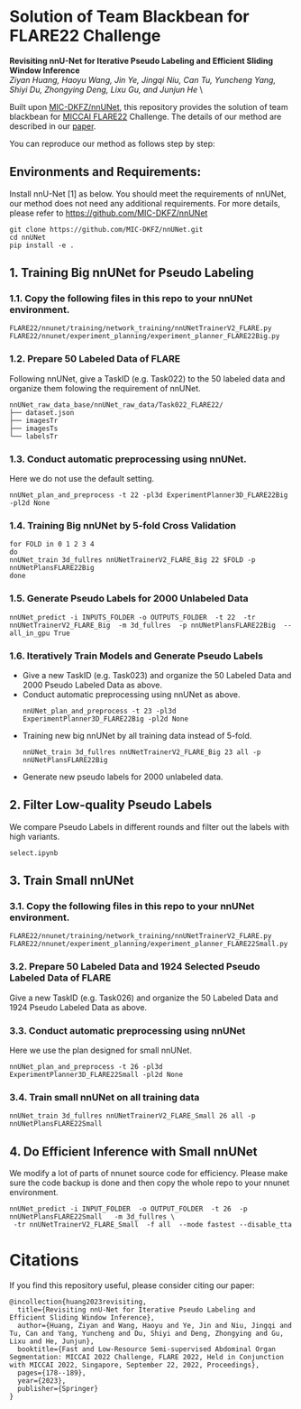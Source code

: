 # Solution of Team Blackbean for FLARE22 Challenge
**Revisiting nnU-Net for Iterative Pseudo Labeling and Efficient Sliding Window Inference** \
*Ziyan Huang, Haoyu Wang, Jin Ye, Jingqi Niu, Can Tu, Yuncheng Yang, Shiyi Du, Zhongying Deng, Lixu Gu, and Junjun He* \

Built upon [MIC-DKFZ/nnUNet](https://github.com/MIC-DKFZ/nnUNet), this repository provides the solution of team blackbean for [MICCAI FLARE22](https://flare22.grand-challenge.org/) Challenge. The details of our method are described in our [paper](https://openreview.net/forum?id=FNMbe2vLvev). 

You can reproduce our method as follows step by step:

## Environments and Requirements:
Install nnU-Net [1] as below. You should meet the requirements of nnUNet, our method does not need any additional requirements. For more details, please refer to https://github.com/MIC-DKFZ/nnUNet
```
git clone https://github.com/MIC-DKFZ/nnUNet.git
cd nnUNet
pip install -e .
```

## 1. Training Big nnUNet for Pseudo Labeling
### 1.1. Copy the following files in this repo to your nnUNet environment.
```
FLARE22/nnunet/training/network_training/nnUNetTrainerV2_FLARE.py
FLARE22/nnunet/experiment_planning/experiment_planner_FLARE22Big.py
```
### 1.2. Prepare 50 Labeled Data of FLARE
Following nnUNet, give a TaskID (e.g. Task022) to the 50 labeled data and organize them folowing the requirement of nnUNet.

    nnUNet_raw_data_base/nnUNet_raw_data/Task022_FLARE22/
    ├── dataset.json
    ├── imagesTr
    ├── imagesTs
    └── labelsTr
### 1.3. Conduct automatic preprocessing using nnUNet.
Here we do not use the default setting.
```
nnUNet_plan_and_preprocess -t 22 -pl3d ExperimentPlanner3D_FLARE22Big -pl2d None
```
### 1.4. Training Big nnUNet by 5-fold Cross Validation
```
for FOLD in 0 1 2 3 4
do
nnUNet_train 3d_fullres nnUNetTrainerV2_FLARE_Big 22 $FOLD -p nnUNetPlansFLARE22Big
done
```
### 1.5. Generate Pseudo Labels for 2000 Unlabeled Data
```
nnUNet_predict -i INPUTS_FOLDER -o OUTPUTS_FOLDER  -t 22  -tr nnUNetTrainerV2_FLARE_Big  -m 3d_fullres  -p nnUNetPlansFLARE22Big  --all_in_gpu True 
```

### 1.6. Iteratively Train Models and Generate Pseudo Labels
- Give a new TaskID (e.g. Task023) and organize the 50 Labeled Data and 2000 Pseudo Labeled Data as above.
- Conduct automatic preprocessing using nnUNet as above.
  ```
  nnUNet_plan_and_preprocess -t 23 -pl3d ExperimentPlanner3D_FLARE22Big -pl2d None
  ```
- Training new big nnUNet by all training data instead of 5-fold.
  ```
  nnUNet_train 3d_fullres nnUNetTrainerV2_FLARE_Big 23 all -p nnUNetPlansFLARE22Big
  ```
- Generate new pseudo labels for 2000 unlabeled data.

## 2. Filter Low-quality Pseudo Labels
We compare Pseudo Labels in different rounds and filter out the labels with high variants.
```
select.ipynb
```

## 3. Train Small nnUNet 
### 3.1. Copy the following files in this repo to your nnUNet environment.
```
FLARE22/nnunet/training/network_training/nnUNetTrainerV2_FLARE.py
FLARE22/nnunet/experiment_planning/experiment_planner_FLARE22Small.py
```
### 3.2. Prepare 50 Labeled Data and 1924 Selected Pseudo Labeled Data of FLARE
Give a new TaskID (e.g. Task026) and organize the 50 Labeled Data and 1924 Pseudo Labeled Data as above.

### 3.3. Conduct automatic preprocessing using nnUNet
Here we use the plan designed for small nnUNet.
```
nnUNet_plan_and_preprocess -t 26 -pl3d ExperimentPlanner3D_FLARE22Small -pl2d None
```
### 3.4. Train small nnUNet on all training data
```
nnUNet_train 3d_fullres nnUNetTrainerV2_FLARE_Small 26 all -p nnUNetPlansFLARE22Small
```

## 4. Do Efficient Inference with Small nnUNet
We modify a lot of parts of nnunet source code for efficiency. Please make sure the code backup is done and then copy the whole repo to your nnunet environment.
```
nnUNet_predict -i INPUT_FOLDER  -o OUTPUT_FOLDER  -t 26  -p nnUNetPlansFLARE22Small   -m 3d_fullres \
 -tr nnUNetTrainerV2_FLARE_Small  -f all  --mode fastest --disable_tta
```

# Citations
If you find this repository useful, please consider citing our paper:
```
@incollection{huang2023revisiting,
  title={Revisiting nnU-Net for Iterative Pseudo Labeling and Efficient Sliding Window Inference},
  author={Huang, Ziyan and Wang, Haoyu and Ye, Jin and Niu, Jingqi and Tu, Can and Yang, Yuncheng and Du, Shiyi and Deng, Zhongying and Gu, Lixu and He, Junjun},
  booktitle={Fast and Low-Resource Semi-supervised Abdominal Organ Segmentation: MICCAI 2022 Challenge, FLARE 2022, Held in Conjunction with MICCAI 2022, Singapore, September 22, 2022, Proceedings},
  pages={178--189},
  year={2023},
  publisher={Springer}
}
```
